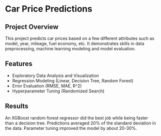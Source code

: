 # Car Price Predictions
## Project Overview
This project predicts car prices based on a few different attributes such as model, year, mileage, fuel economy, etc. It demonstrates skills in data preprocessing, machine learning modeling and model evaluation.

## Features
- Exploratory Data Analysis and Visualization
- Regression Modeling (Linear, Decision Tree, Random Forest)
- Error Evaluation (RMSE, MAE, R^2)
- Hyperparameter Tuning (Randomized Search)

## Results
An XGBoost random forest regressor did the best job while being faster than a decision tree. Predictions averaged 20% of the standard deviation in the data. Parameter tuning improved the model by about 20-30%.
